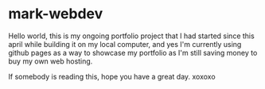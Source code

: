 # mark-webdev
Hello world, this is my ongoing portfolio project that I had started since this april while building it on my local computer, 
and yes I'm currently using github pages as a way to showcase my portfolio as I'm still saving money to buy my own web hosting.

If somebody is reading this, hope you have a great day.
xoxoxo
